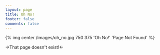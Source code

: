 ```yaml
---
layout: page
title: Oh No!
footer: false
comments: false
---
```

{% img center /images/oh_no.jpg 750 375 'Oh No!' 'Page Not Found' %}

->That page doesn't exist!<-
